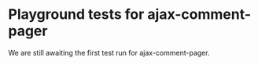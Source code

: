 # Playground tests for ajax-comment-pager
We are still awaiting the first test run for ajax-comment-pager.
